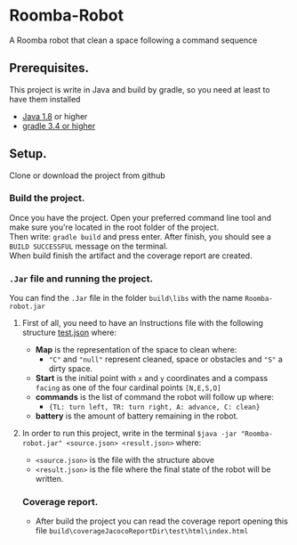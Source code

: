 # Roomba-Robot
A Roomba robot that clean a space following a command sequence

## Prerequisites.
This project is write in Java and build by gradle, so you need at least to have them installed

- [Java 1.8](https://www.oracle.com/technetwork/java/javase/downloads/jdk8-downloads-2133151.html) or higher
- [gradle 3.4 or higher](https://gradle.org/releases/)

## Setup.
Clone or download the project from github

### Build the project.
Once you have the project. Open your preferred command line tool and make sure you're located in the root folder of the project.  
Then write: `gradle build` and press enter. 
After finish, you should see a `BUILD SUCCESSFUL` message on the terminal.  
When build finish the artifact and the coverage report are created.

### `.Jar` file and running the project.
You can find the `.Jar` file in the folder `build\libs` with the name `Roomba-robot.jar`
1. First of all, you need to have an Instructions file with the following structure [test.json](https://github.com/shenlkm/Roomba-Robot/blob/master/res/test.json) where:
   - **Map** is the representation of the space to clean where:
     - `"C"` and `"null"` represent cleaned, space or obstacles and `"S"` a dirty space.
   - **Start** is the initial point with `x` and `y` coordinates and a compass `facing` as one of the four cardinal points `[N,E,S,O]`
   - **commands** is the list of command the robot will follow up where:
     - `{TL: turn left, TR: turn right, A: advance, C: clean}` 
   - **battery** is the amount of battery remaining in the robot.  
2. In order to run this project, write in the terminal `$java -jar "Roomba-robot.jar" <source.json> <result.json>` where:
   - `<source.json>` is the file with the structure above
   - `<result.json>` is the file where the final state of the robot will be written.
   
   ### Coverage report.
   - After build the project you can read the coverage report opening this file `build\coverageJacocoReportDir\test\html\index.html`
